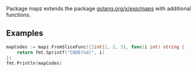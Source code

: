 Package mapz extends the package [golang.org/x/exp/maps](https://pkg.go.dev/golang.org/x/exp/maps) with additional functions.

## Examples

```go
mapCodes := mapz.FromSliceFunc([]int{1, 2, 3}, func(i int) string {
    return fmt.Sprintf("CODE(%d)", i)
})
fmt.Println(mapCodes)
```
